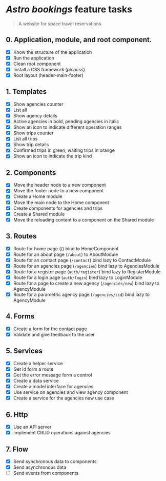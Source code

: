 # _Astro bookings_ feature tasks

> A website for space travel reservations.

## 0. Application, module, and root component.

- [x] Know the structure of the application
- [x] Run the application
- [x] Clean root component
- [x] Install a CSS framework (_picocss_)
- [x] Root layout (header-main-footer)

## 1. Templates

- [x] Show agencies counter
- [x] List all
- [x] Show agency details
- [x] Active agencies in bold, pending agencies in italic
- [x] Show an icon to indicate different operation ranges
- [x] Show trips counter
- [x] List all trips
- [x] Show trip details
- [x] Confirmed trips in green, waiting trips in orange
- [x] Show an icon to indicate the trip kind

## 2. Components

- [x] Move the header node to a new component
- [x] Move the footer node to a new component
- [x] Create a Home module
- [x] Move the main node to the Home component
- [x] Create components for agencies and trips
- [x] Create a Shared module
- [x] Move the reloading content to a component on the Shared module

## 3. Routes

- [x] Route for home page (/) bind to HomeComponent
- [x] Route for an about page (`/about`) to AboutModule
- [x] Route for an contact page (`/contact`) bind lazy to ContactModule
- [x] Route for an agencies page (`/agencies`) bind lazy to AgenciesModule
- [x] Route for a register page (`auth/register`) bind lazy to RegisterModule
- [x] Route for a login page (`auth/login`) bind lazy to LoginModule
- [x] Route for a page to create a new agency (`/agencies/new`) bind lazy to AgencyModule
- [x] Route for a parametric agency page (`/agencies/:id`) bind lazy to AgencyModule

## 4. Forms

- [x] Create a form for the contact page
- [x] Validate and give feedback to the user

## 5. Services

- [x] Create a helper service
- [x] Get Id form a route
- [x] Get the error message form a control
- [x] Create a data service
- [x] Create a model interface for agencies
- [x] Use service on agencies and view agency component
- [x] Create a service for the agencies new use case

## 6. Http

- [x] Use an API server
- [x] Implement CRUD operations against agencies

## 7. Flow

- [x] Send synchronous data to components
- [x] Send asynchronous data
- [ ] Send events from components
